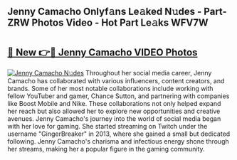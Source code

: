 ## Jenny Camacho Onlyf𝚊ns Le𝚊ked N𝚞des - Part-ZRW Photos Video - Hot Part Le𝚊ks WFV7W

# <h2><a href="http://ab88230.deff.icu/?id=Jenny+Camacho">🔗 New 👉🔴 Jenny Camacho VIDEO Photos</a></h2>

[![Jenny Camacho N𝚞des](https://i.imgur.com/rIISA9y.gif)](http://ab88230.deff.icu/?id=Jenny+Camacho)
Throughout her social media career, Jenny Camacho has collaborated with various influencers, content creators, and brands. Some of her most notable collaborations include working with fellow YouTuber and gamer, Chance Sutton, and partnering with companies like Boost Mobile and Nike. These collaborations not only helped expand her reach but also allowed her to explore new opportunities and creative avenues. Jenny Camacho's journey into the world of social media began with her love for gaming. She started streaming on Twitch under the username "GingerBreaker" in 2013, where she gained a small but dedicated following. Jenny Camacho's charisma and infectious energy shone through her streams, making her a popular figure in the gaming community.
